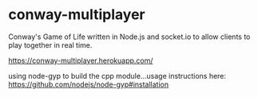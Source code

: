# conway-multiplayer
Conway's Game of Life  written in Node.js and socket.io to allow clients to play together in real time.

https://conway-multiplayer.herokuapp.com/

using node-gyp to build the cpp module...usage instructions here: https://github.com/nodejs/node-gyp#installation  
